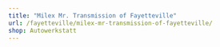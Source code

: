 ```yaml
---
title: "Milex Mr. Transmission of Fayetteville"
url: /fayetteville/milex-mr-transmission-of-fayetteville/
shop: Autowerkstatt
---
```

